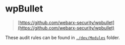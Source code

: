 # wpBullet

> [https://github.com/webarx-security/wpbullet](https://github.com/webarx-security/wpbullet)

These audit rules can be found in [`./dev/Modules`](https://github.com/webarx-security/wpbullet/tree/dev/Modules) folder.
